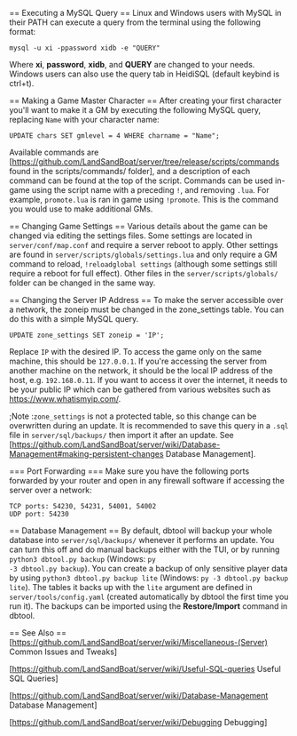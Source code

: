 == Executing a MySQL Query ==
Linux and Windows users with MySQL in their PATH can execute a query from the terminal using the following format:
```
mysql -u xi -ppassword xidb -e "QUERY"
```
Where <b>xi</b>, <b>password</b>, <b>xidb</b>, and <b>QUERY</b> are changed to your needs. Windows users can also use the query tab in HeidiSQL (default keybind is ctrl+t).

== Making a Game Master Character ==
After creating your first character you'll want to make it a GM by executing the following MySQL query, replacing <code>Name</code> with your character name:
```
UPDATE chars SET gmlevel = 4 WHERE charname = "Name";
```
Available commands are [https://github.com/LandSandBoat/server/tree/release/scripts/commands found in the scripts/commands/ folder], and a description of each command can be found at the top of the script. Commands can be used in-game using the script name with a preceding <code>!</code>, and removing <code>.lua</code>. For example, <code>promote.lua</code> is ran in game using <code>!promote</code>. This is the command you would use to make additional GMs.

== Changing Game Settings ==
Various details about the game can be changed via editing the settings files. Some settings are located in <code>server/conf/map.conf</code> and require a server reboot to apply. Other settings are found in <code>server/scripts/globals/settings.lua</code> and only require a GM command to reload, <code>!reloadglobal settings</code> (although some settings still require a reboot for full effect). Other files in the <code>server/scripts/globals/</code> folder can be changed in the same way.

== Changing the Server IP Address ==
To make the server accessible over a network, the zoneip must be changed in the zone_settings table. You can do this with a simple MySQL query.
```
UPDATE zone_settings SET zoneip = 'IP';
```
Replace <code>IP</code> with the desired IP. To access the game only on the same machine, this should be <code>127.0.0.1</code>. If you're accessing the server from another machine on the network, it should be the local IP address of the host, e.g. <code>192.168.0.11</code>. If you want to access it over the internet, it needs to be your public IP which can be gathered from various websites such as https://www.whatismyip.com/.

;Note
:<code>zone_settings</code> is not a protected table, so this change can be overwritten during an update. It is recommended to save this query in a <code>.sql</code> file in <code>server/sql/backups/</code> then import it after an update. See [https://github.com/LandSandBoat/server/wiki/Database-Management#making-persistent-changes Database Management].

=== Port Forwarding ===
Make sure you have the following ports forwarded by your router and open in any firewall software if accessing the server over a network:
```
TCP ports: 54230, 54231, 54001, 54002
UDP port: 54230
```

== Database Management ==
By default, dbtool will backup your whole database into <code>server/sql/backups/</code> whenever it performs an update. You can turn this off and do manual backups either with the TUI, or by running <code>python3 dbtool.py backup</code> (Windows: <code>py -3 dbtool.py backup</code>). You can create a backup of only sensitive player data by using <code>python3 dbtool.py backup lite</code> (Windows: <code>py -3 dbtool.py backup lite</code>). The tables it backs up with the <code>lite</code> argument are defined in <code>server/tools/config.yaml</code> (created automatically by dbtool the first time you run it). The backups can be imported using the <b>Restore/Import</b> command in dbtool.

== See Also ==
[https://github.com/LandSandBoat/server/wiki/Miscellaneous-(Server) Common Issues and Tweaks]

[https://github.com/LandSandBoat/server/wiki/Useful-SQL-queries Useful SQL Queries]

[https://github.com/LandSandBoat/server/wiki/Database-Management Database Management]

[https://github.com/LandSandBoat/server/wiki/Debugging Debugging]